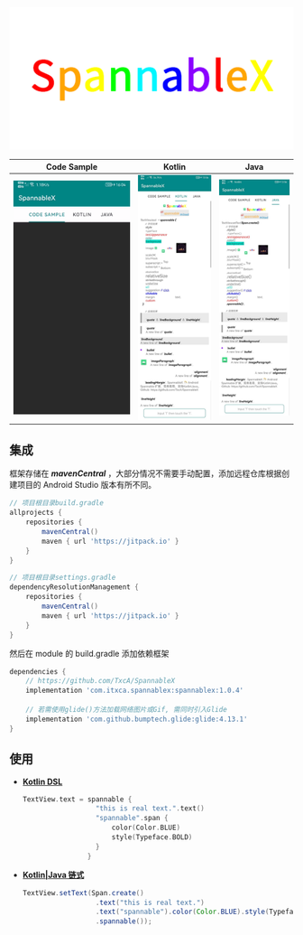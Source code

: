 ![](./res/logo.png)

|             Code Sample              |            Kotlin            |            Java            |
| :----------------------------------: | :--------------------------: | -------------------------- |
| ![Gif 1.43MB](./res/sample_code.gif) | ![](./res/sample_kotlin.jpg) | ![](./res/sample_java.jpg) |


## 集成

框架存储在 ***mavenCentral*** ，大部分情况不需要手动配置，添加远程仓库根据创建项目的 Android Studio 版本有所不同。

``` groovy
// 项目根目录build.gradle
allprojects {
    repositories {
        mavenCentral()
        maven { url 'https://jitpack.io' }
    }
}
```

``` groovy
// 项目根目录settings.gradle
dependencyResolutionManagement {
    repositories {
        mavenCentral()
        maven { url 'https://jitpack.io' }
    }
}
```

然后在 module 的 build.gradle 添加依赖框架

``` groovy
dependencies {
    // https://github.com/TxcA/SpannableX
    implementation 'com.itxca.spannablex:spannablex:1.0.4'

    // 若需使用glide()方法加载网络图片或Gif, 需同时引入Glide
    implementation 'com.github.bumptech.glide:glide:4.13.1'
}
```


## 使用

- **[Kotlin DSL](https://txca.github.io/SpannableX/dsl/)**

  ``` kotlin
  TextView.text = spannable {
                    "this is real text.".text()
                    "spannable".span {
                        color(Color.BLUE)
                        style(Typeface.BOLD)
                    }
                  }
  ```

- **[Kotlin|Java 链式](https://txca.github.io/SpannableX/chain/)**

  ``` java
  TextView.setText(Span.create()
                    .text("this is real text.")
                    .text("spannable").color(Color.BLUE).style(Typeface.BOLD)
                    .spannable());
  ```
